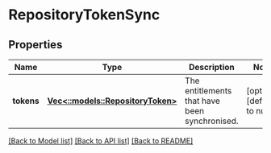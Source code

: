 # RepositoryTokenSync

## Properties
Name | Type | Description | Notes
------------ | ------------- | ------------- | -------------
**tokens** | [**Vec<::models::RepositoryToken>**](RepositoryToken.md) | The entitlements that have been synchronised. | [optional] [default to null]

[[Back to Model list]](../README.md#documentation-for-models) [[Back to API list]](../README.md#documentation-for-api-endpoints) [[Back to README]](../README.md)


